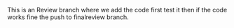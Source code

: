 This is an Review branch where we add the code first test it then if the code works fine the push to finalreview branch.
